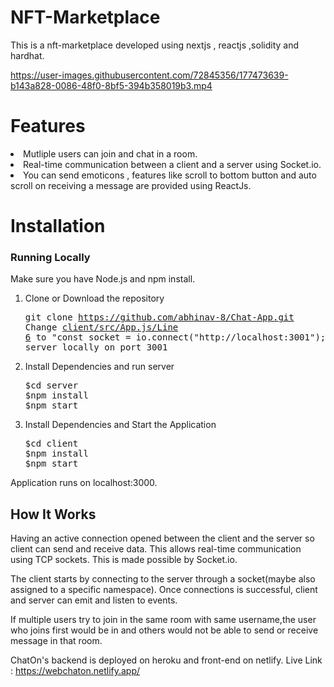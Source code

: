 # NFT-Marketplace
This is a nft-marketplace developed using nextjs , reactjs ,solidity and hardhat.

https://user-images.githubusercontent.com/72845356/177473639-b143a828-0086-48f0-8bf5-394b358019b3.mp4

# Features
  <li>Mutliple users can join and chat in a room.</li> 
  <li>Real-time communication between a client and a server using Socket.io.</li>
  <li>You can send emoticons , features like scroll to bottom button and auto scroll on receiving a message are provided     using ReactJs.</li> 
   
# Installation

### Running Locally

Make sure you have Node.js and npm install.

  1. Clone or Download the repository 
    <pre>git clone https://github.com/abhinav-8/Chat-App.git
     Change [client/src/App.js/Line 6](https://github.com/abhinav-8/Chat-App/blob/0964a109b6b8fcece66cf5e5350366ba7fe633d2/client/src/App.js#L6) to "const socket = io.connect("http://localhost:3001");" to run server locally on port 3001</pre>
  2. Install Dependencies and run server
      <pre>$cd server       
     $npm install
     $npm start</pre>
  3. Install Dependencies and Start the Application 
      <pre>$cd client       
     $npm install
     $npm start</pre>
     
  Application runs on localhost:3000.
      
## How It Works

   Having an active connection opened between the client and the server so client can send and receive data. This allows real-time communication using TCP sockets. This is made possible by Socket.io.

   The client starts by connecting to the server through a socket(maybe also assigned to a specific namespace). Once connections is successful, client and server can emit and listen to events. 
   
   If multiple users try to join in the same room with same username,the user who joins first would be in and others would not be able to send or receive message in that room.
   
   ChatOn's backend is deployed on heroku and front-end on netlify. Live Link : https://webchaton.netlify.app/
 
